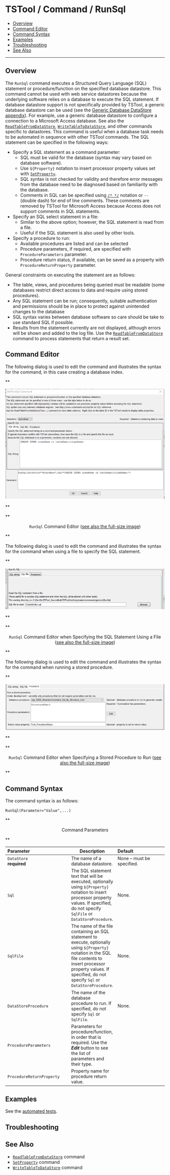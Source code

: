 # TSTool / Command / RunSql #

* [Overview](#overview)
* [Command Editor](#command-editor)
* [Command Syntax](#command-syntax)
* [Examples](#examples)
* [Troubleshooting](#troubleshooting)
* [See Also](#see-also)

-------------------------

## Overview ##

The `RunSql` command executes a Structured Query Language (SQL) statement or procedure/function on the specified database datastore.
This command cannot be used with web service datastores because the
underlying software relies on a database to execute the SQL statement.
If database datastore support is not specifically provided by TSTool,
a generic database datastore can be used (see the
[Generic Database DataStore appendix](../../datastore-ref/GenericDatabase/GenericDatabase.md)).
For example, use a generic database datastore to configure a connection to a Microsoft Access database.
See also the
[`ReadTableFromDataStore`](../ReadTableFromDataStore/ReadTableFromDataStore.md),
[`WriteTableToDataStore`](../WriteTableToDataStore/WriteTableToDataStore.md),
and other commands specific to datastores.
This command is useful when a database task needs to be automated in sequence with other TSTool commands.
The SQL statement can be specified in the following ways:

* Specify a SQL statement as a command parameter:
	+ SQL must be valid for the database (syntax may vary based on database software).
	+ Use `${Property}` notation to insert processor property values set with
	[`SetProperty`](../SetProperty/SetProperty.md).
	+ SQL syntax is not checked for validity and therefore error messages
	from the database need to be diagnosed based on familiarity with the database.
	+ Comments in SQL can be specified using
	[`/* */`](../CommentBlockStart/CommentBlockStart.md) notation or `--` (double dash) for end of line comments.
	These comments are removed by TSTool for Microsoft Access because Access does not support comments in SQL statements.
* Specify an SQL select statement in a file:
	+ Similar to the above option; however, the SQL statement is read from a file.
	+ Useful if the SQL statement is also used by other tools.
* Specify a procedure to run:
	+ Available procedures are listed and can be selected
	+ Procedure parameters, if required, are specified with `ProcedureParameters` parameter.
	+ Procedure return status, if available, can be saved as a property with `ProcedureReturnProperty` parameter.

General constraints on executing the statement are as follows:

* The table, views, and procedures being queried must be readable
(some databases restrict direct access to data and require using stored procedures).
* Any SQL statement can be run; consequently, suitable authentication and permissions
should be in place to protect against unintended changes to the database
* SQL syntax varies between database software so care should be take to use standard SQL if possible.
* Results from the statement currently are not displayed,
although errors will be shown and added to the log file.
Use the [`ReadTableFromDataStore`](../ReadTableFromDataStore/ReadTableFromDataStore.md)
command to process statements that return a result set.

## Command Editor ##

The following dialog is used to edit the command and illustrates the syntax for the command, in this case creating a database index.

**<p style="text-align: center;">
![RunSql](RunSql.png)
</p>**

**<p style="text-align: center;">
`RunSql` Command Editor (<a href="../RunSql.png">see also the full-size image</a>)
</p>**

The following dialog is used to edit the command and illustrates the syntax for the command when using a file to specify the SQL statement.

**<p style="text-align: center;">
![RunSql File](RunSql_File.png)
</p>**

**<p style="text-align: center;">
`RunSql` Command Editor when Specifying the SQL Statement Using a File (<a href="../RunSql_File.png">see also the full-size image</a>)
</p>**

The following dialog is used to edit the command and illustrates the syntax for the command when running a stored procedure.

**<p style="text-align: center;">
![RunSql Procedure](RunSql_Procedure.png)
</p>**

**<p style="text-align: center;">
`RunSql` Command Editor when Specifying a Stored Procedure to Run (<a href="../RunSql_Procedure.png">see also the full-size image</a>)
</p>**

## Command Syntax ##

The command syntax is as follows:

```text
RunSql(Parameter="Value",...)
```
**<p style="text-align: center;">
Command Parameters
</p>**

|**Parameter**&nbsp;&nbsp;&nbsp;&nbsp;&nbsp;&nbsp;&nbsp;&nbsp;&nbsp;&nbsp;&nbsp;&nbsp;&nbsp;&nbsp;&nbsp;&nbsp;&nbsp;&nbsp;&nbsp;&nbsp;&nbsp;&nbsp;&nbsp;&nbsp;&nbsp;&nbsp;&nbsp;&nbsp;&nbsp;&nbsp;&nbsp;|**Description**|**Default**&nbsp;&nbsp;&nbsp;&nbsp;&nbsp;&nbsp;&nbsp;&nbsp;&nbsp;&nbsp;&nbsp;&nbsp;&nbsp;&nbsp;&nbsp;&nbsp;&nbsp;&nbsp;&nbsp;&nbsp;&nbsp;&nbsp;&nbsp;&nbsp;&nbsp;&nbsp;&nbsp;|
|--------------|-----------------|-----------------|
|`DataStore`<br>**required**|The name of a database datastore.|None – must be specified.|
|`Sql`|The SQL statement text that will be executed, optionally using `${Property}` notation to insert processor property values.  If specified, do not specify `SqlFile` or `DataStoreProcedure`.|None.|
|`SqlFile`|The name of the file containing an SQL statement to execute, optionally using `${Property}` notation in the SQL file contents to insert processor property values.  If specified, do not specify `Sql` or `DataStoreProcedure`.|None.|
|`DataStoreProcedure`|The name of the database procedure to run.  If specified, do not specify `Sql` or `SqlFile`.|None.|
|`ProcedureParameters`|Parameters for procedure/function, in order that is required.  Use the ***Edit*** button to see the list of parameters and their type.||
|`ProcedureReturnProperty`|Property name for procedure return value.||

## Examples ##

See the [automated tests](https://github.com/OpenCDSS/cdss-app-tstool-test/tree/master/test/regression/commands/general/RunSql).

## Troubleshooting ##

## See Also ##

* [`ReadTableFromDataStore`](../ReadTableFromDataStore/ReadTableFromDataStore.md) command
* [`SetProperty`](../SetProperty/SetProperty.md) command
* [`WriteTableToDataStore`](../WriteTableToDataStore/WriteTableToDataStore.md) command
